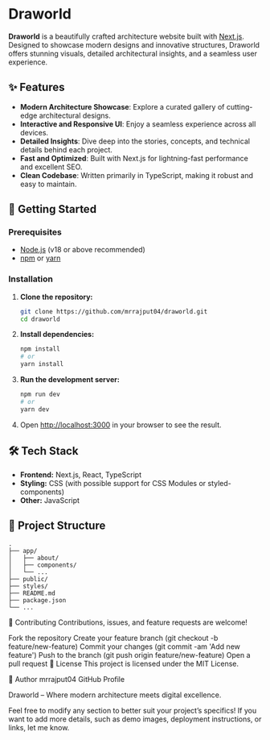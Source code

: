 # Draworld

**Draworld** is a beautifully crafted architecture website built with [Next.js](https://nextjs.org/). Designed to showcase modern designs and innovative structures, Draworld offers stunning visuals, detailed architectural insights, and a seamless user experience.

## ✨ Features

- **Modern Architecture Showcase**: Explore a curated gallery of cutting-edge architectural designs.
- **Interactive and Responsive UI**: Enjoy a seamless experience across all devices.
- **Detailed Insights**: Dive deep into the stories, concepts, and technical details behind each project.
- **Fast and Optimized**: Built with Next.js for lightning-fast performance and excellent SEO.
- **Clean Codebase**: Written primarily in TypeScript, making it robust and easy to maintain.

## 🚀 Getting Started

### Prerequisites

- [Node.js](https://nodejs.org/) (v18 or above recommended)
- [npm](https://www.npmjs.com/) or [yarn](https://yarnpkg.com/)

### Installation

1. **Clone the repository:**
    ```bash
    git clone https://github.com/mrrajput04/draworld.git
    cd draworld
    ```

2. **Install dependencies:**
    ```bash
    npm install
    # or
    yarn install
    ```

3. **Run the development server:**
    ```bash
    npm run dev
    # or
    yarn dev
    ```

4. Open [http://localhost:3000](http://localhost:3000) in your browser to see the result.

## 🛠️ Tech Stack

- **Frontend:** Next.js, React, TypeScript
- **Styling:** CSS (with possible support for CSS Modules or styled-components)
- **Other:** JavaScript

## 📁 Project Structure

```plaintext
.
├── app/
│   ├── about/
│   ├── components/
│   └── ...
├── public/
├── styles/
├── README.md
├── package.json
└── ...
```

🤝 Contributing
Contributions, issues, and feature requests are welcome!

Fork the repository
Create your feature branch (git checkout -b feature/new-feature)
Commit your changes (git commit -am 'Add new feature')
Push to the branch (git push origin feature/new-feature)
Open a pull request
📄 License
This project is licensed under the MIT License.

👤 Author
mrrajput04
GitHub Profile

Draworld – Where modern architecture meets digital excellence.

Feel free to modify any section to better suit your project’s specifics! If you want to add more details, such as demo images, deployment instructions, or links, let me know.
